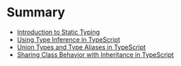 # Summary

* [Introduction to Static Typing](/lessons/typescript-introduction-to-static-typing.md)
* [Using Type Inference in TypeScript](/lessons/typescript-using-type-inference-in-typescript.md)
* [Union Types and Type Aliases in TypeScript](/lessons/typescript-union-types-and-type-aliases-in-typescript.md)
* [Sharing Class Behavior with Inheritance in TypeScript](/lessons/typescript-sharing-class-behavior-with-inheritance-in-typescript.md)